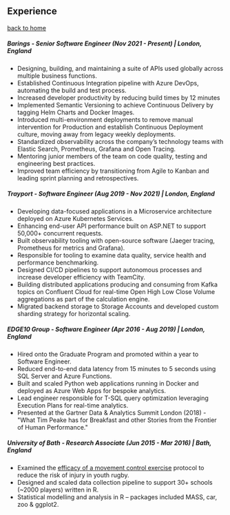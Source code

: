 
## Experience

[back to home](./index.md)

##### Barings - Senior Software Engineer (Nov 2021 - Present) | London, England

- Designing, building, and maintaining a suite of APIs used globally across multiple business 
functions.
- Established Continuous Integration pipeline with Azure DevOps, automating the build and test 
process.
- Increased developer productivity by reducing build times by 12 minutes
- Implemented Semantic Versioning to achieve Continuous Delivery by tagging Helm Charts and 
Docker Images.
- Introduced multi-environment deployments to remove manual intervention for Production and 
establish Continuous Deployment culture, moving away from legacy weekly deployments.
- Standardized observability across the company’s technology teams with Elastic Search, Prometheus, 
Grafana and Open Tracing.
- Mentoring junior members of the team on code quality, testing and engineering best practices.
- Improved team efficiency by transitioning from Agile to Kanban and leading sprint planning and 
retrospectives.


##### Trayport - Software Engineer (Aug 2019 - Nov 2021) | London, England

- Developing data-focused applications in a Microservice architecture deployed on Azure Kubernetes 
Services.
- Enhancing end-user API performance built on ASP.NET to support 50,000+ concurrent requests.
- Built observability tooling with open-source software (Jaeger tracing, Prometheus for metrics and 
Grafana).
- Responsible for tooling to examine data quality, service health and performance benchmarking.
- Designed CI/CD pipelines to support autonomous processes and increase developer efficiency with 
TeamCity.
- Building distributed applications producing and consuming from Kafka topics on Confluent Cloud for 
real-time Open High Low Close Volume aggregations as part of the calculation engine.
- Migrated backend storage to Storage Accounts and developed custom sharding strategy for horizontal 
scaling.


##### EDGE10 Group - Software Engineer (Apr 2016 - Aug 2019) | London, England

- Hired onto the Graduate Program and promoted within a year to Software Engineer.
- Reduced end-to-end data latency from 15 minutes to 5 seconds using SQL Server and Azure Functions.
- Built and scaled Python web applications running in Docker and deployed as Azure Web Apps for 
bespoke analytics.
- Lead engineer responsible for T-SQL query optimization leveraging Execution Plans for real-time 
analytics.
- Presented at the Gartner Data & Analytics Summit London (2018) - "What Tim Peake has for Breakfast 
and other Stories from the Frontier of Human Performance."


##### University of Bath - Research Associate (Jun 2015 - Mar 2016) | Bath, England

- Examined the [efficacy of a movement control exercise](https://bmjopensem.bmj.com/content/2/1/e000043) 
protocol to reduce the risk of injury in youth rugby.
- Designed and scaled data collection pipeline to support 30+ schools (~2000 players) written in R.
- Statistical modelling and analysis in R – packages included MASS, car, zoo & ggplot2.

